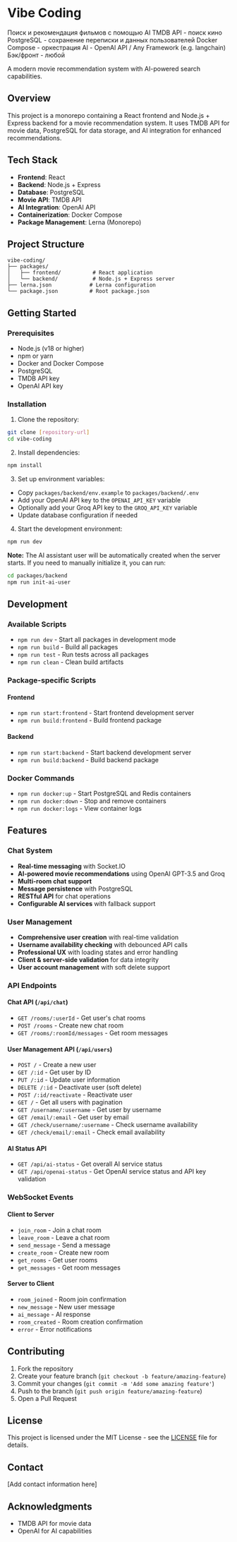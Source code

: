 # Vibe Coding

Поиск и рекомендация фильмов с помощью AI
TMDB API - поиск кино
PostgreSQL - сохранение переписки и данных пользователей
Docker Compose - оркестрация
Al - OpenAl API / Any Framework (e.g. langchain)
Бэк/фронт - любой

A modern movie recommendation system with AI-powered search capabilities.

## Overview

This project is a monorepo containing a React frontend and Node.js + Express backend for a movie recommendation system. It uses TMDB API for movie data, PostgreSQL for data storage, and AI integration for enhanced recommendations.

## Tech Stack

- **Frontend**: React
- **Backend**: Node.js + Express
- **Database**: PostgreSQL
- **Movie API**: TMDB API
- **AI Integration**: OpenAI API
- **Containerization**: Docker Compose
- **Package Management**: Lerna (Monorepo)

## Project Structure

```
vibe-coding/
├── packages/
│   ├── frontend/          # React application
│   └── backend/           # Node.js + Express server
├── lerna.json            # Lerna configuration
└── package.json          # Root package.json
```

## Getting Started

### Prerequisites

- Node.js (v18 or higher)
- npm or yarn
- Docker and Docker Compose
- PostgreSQL
- TMDB API key
- OpenAI API key

### Installation

1. Clone the repository:
```bash
git clone [repository-url]
cd vibe-coding
```

2. Install dependencies:
```bash
npm install
```

3. Set up environment variables:
- Copy `packages/backend/env.example` to `packages/backend/.env`
- Add your OpenAI API key to the `OPENAI_API_KEY` variable
- Optionally add your Groq API key to the `GROQ_API_KEY` variable
- Update database configuration if needed

4. Start the development environment:
```bash
npm run dev
```

**Note:** The AI assistant user will be automatically created when the server starts. If you need to manually initialize it, you can run:
```bash
cd packages/backend
npm run init-ai-user
```

## Development

### Available Scripts

- `npm run dev` - Start all packages in development mode
- `npm run build` - Build all packages
- `npm run test` - Run tests across all packages
- `npm run clean` - Clean build artifacts

### Package-specific Scripts

#### Frontend
- `npm run start:frontend` - Start frontend development server
- `npm run build:frontend` - Build frontend package

#### Backend
- `npm run start:backend` - Start backend development server
- `npm run build:backend` - Build backend package

### Docker Commands

- `npm run docker:up` - Start PostgreSQL and Redis containers
- `npm run docker:down` - Stop and remove containers
- `npm run docker:logs` - View container logs

## Features

### Chat System
- **Real-time messaging** with Socket.IO
- **AI-powered movie recommendations** using OpenAI GPT-3.5 and Groq
- **Multi-room chat support**
- **Message persistence** with PostgreSQL
- **RESTful API** for chat operations
- **Configurable AI services** with fallback support

### User Management
- **Comprehensive user creation** with real-time validation
- **Username availability checking** with debounced API calls
- **Professional UX** with loading states and error handling
- **Client & server-side validation** for data integrity
- **User account management** with soft delete support

### API Endpoints

#### Chat API (`/api/chat`)
- `GET /rooms/:userId` - Get user's chat rooms
- `POST /rooms` - Create new chat room
- `GET /rooms/:roomId/messages` - Get room messages

#### User Management API (`/api/users`)
- `POST /` - Create a new user
- `GET /:id` - Get user by ID
- `PUT /:id` - Update user information
- `DELETE /:id` - Deactivate user (soft delete)
- `POST /:id/reactivate` - Reactivate user
- `GET /` - Get all users with pagination
- `GET /username/:username` - Get user by username
- `GET /email/:email` - Get user by email
- `GET /check/username/:username` - Check username availability
- `GET /check/email/:email` - Check email availability

#### AI Status API
- `GET /api/ai-status` - Get overall AI service status
- `GET /api/openai-status` - Get OpenAI service status and API key validation

### WebSocket Events

#### Client to Server
- `join_room` - Join a chat room
- `leave_room` - Leave a chat room
- `send_message` - Send a message
- `create_room` - Create new room
- `get_rooms` - Get user rooms
- `get_messages` - Get room messages

#### Server to Client
- `room_joined` - Room join confirmation
- `new_message` - New user message
- `ai_message` - AI response
- `room_created` - Room creation confirmation
- `error` - Error notifications

## Contributing

1. Fork the repository
2. Create your feature branch (`git checkout -b feature/amazing-feature`)
3. Commit your changes (`git commit -m 'Add some amazing feature'`)
4. Push to the branch (`git push origin feature/amazing-feature`)
5. Open a Pull Request

## License

This project is licensed under the MIT License - see the [LICENSE](LICENSE) file for details.

## Contact

[Add contact information here]

## Acknowledgments

- TMDB API for movie data
- OpenAI for AI capabilities 